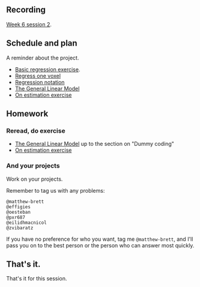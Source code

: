 ## Recording

[Week 6 session 2](https://vimeo.com/749682563).

## Schedule and plan

A reminder about the project.

* [Basic regression
  exercise](https://hub.nipraxis.org/hub/user-redirect/git-pull?repo=https%3A//github.com/nipraxis/regression_estimation&subPath=regression_estimation.ipynb).
* [Regress one voxel](https://textbook.nipraxis.org/regress_one_voxel.html)
* [Regression notation](https://textbook.nipraxis.org/regression_notation)
* [The General Linear Model](https://textbook.nipraxis.org/glm_intro)
* [On estimation
  exercise](https://hub.nipraxis.org/hub/user-redirect/git-pull?repo=https%3A//github.com/nipraxis/on_estimation&subPath=on_estimation.ipynb)

## Homework

### Reread, do exercise

* [The General Linear Model](https://textbook.nipraxis.org/glm_intro) up to the
  section on "Dummy coding"
* [On estimation
  exercise](https://hub.nipraxis.org/hub/user-redirect/git-pull?repo=https%3A//github.com/nipraxis/on_estimation&subPath=on_estimation.ipynb)

### And your projects

Work on your projects.

Remember to tag us with any problems:

```
@matthew-brett
@effigies
@oesteban
@pxr687
@eilidhmacnicol
@zvibaratz
```

If you have no preference for who you want, tag me `@matthew-brett`, and I'll
pass you on to the best person or the person who can answer most quickly.

## That's it.

That's it for this session.
